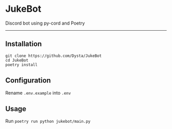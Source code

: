 # JukeBot
Discord bot using py-cord and Poetry
___

## Installation
```
git clone https://github.com/Dysta/JukeBot 
cd JukeBot
poetry install
```

## Configuration
Rename `.env.example` into `.env`

## Usage
Run `poetry run python jukebot/main.py`